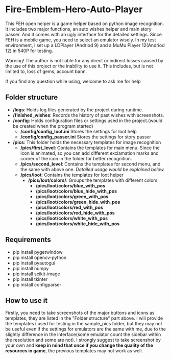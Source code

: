 # Fire-Emblem-Hero-Auto-Player
This FEH open helper is a game helper based on python image recognition. It includes two major functions, an auto wishes helper and main story passer. And it comes with an ugly interface for the detailed settings.
Since FEH is a mobile game, you need to select an emulator wisely. In my test environment, i set up a LDPlayer (Andriod 9) and a MuMu Player 12(Andriod 12) in 540P for testing.

Warning! The author is not liable for any direct or indirect losses caused by the use of this project or the inability to use it. This includes, but is not limited to, loss of gems, account bann.

If you find any question while using, welcome to ask me for help

## Folder structure

- **/logs**: Holds log files generated by the project during runtime. 
- **/finished_wishes**: Records the history of past wishes with screenshots.
- **/config**: Holds configuration files or settings used in the project.(would be created when the program started)
  - **/config/config_loot.ini** Stores the settings for loot help
  - **/config/config_passer.ini** Stores the settings for story passer
- **/pics**: This folder holds the necessary templates for image recognition
  - **/pics/first_level**: Contains the templates for main menu. Since the icon is animated, so you can add different exclamation marks and corner of the icon in the folder for better recognition. 
  - **/pics/second_level**: Contains the templates for second menu, and the same with above one. *Detailed usage would be explained below.*
  - **/pics/loot**: Contains the templates for loot helper
    - **/pics/loot/colors/**: Groups the templates with different colors
      - **/pics/loot/colors/blue_with_pos**
      - **/pics/loot/colors/blue_hide_with_pos**
      - **/pics/loot/colors/green_with_pos**
      - **/pics/loot/colors/green_hide_with_pos**
      - **/pics/loot/colors/red_with_pos**
      - **/pics/loot/colors/red_hide_with_pos**
      - **/pics/loot/colors/white_with_pos**
      - **/pics/loot/colors/white_hide_with_pos**

## Requirements

- pip install pygetwindow
- pip install opencv-python
- pip install pyautogui
- pip install numpy
- pip install scikit-image
- pip install tkinter
- pip install configparser

## How to use it

Firstly, you need to take screenshots of the major buttons and icons as templates, they are listed in the "Folder structure" part above. I will provide the templates i used for testing in the sample_pics folder, but they may not be useful even if the settings for emulators are the same with me, due to the slightly difference in the interface(some emulator count the sidebar within the resolution and some are not). I strongly suggest to take screenshot by your own and **keep in mind that once if you change the quality of the resources in game**, the previous templates may not work as well.
